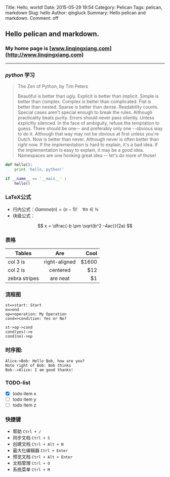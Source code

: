 Title: Hello, world!
Date: 2015-05-29 19:54
Category: Pelican
Tags: pelican, markdown
Slug: hello
Author: qingluck
Summary: Hello pelican and markdown.
Comment: off

## Hello pelican and markdown.

### My home page is [www.linqingxiang.com](http://www.linqingxiang.com)

------

### *python* **学习**

> The Zen of Python, by Tim Peters
>
> Beautiful is better than ugly.
> Explicit is better than implicit.
> Simple is better than complex.
> Complex is better than complicated.
> Flat is better than nested.
> Sparse is better than dense.
> Readability counts.
> Special cases aren't special enough to break the rules.
> Although practicality beats purity.
> Errors should never pass silently.
> Unless explicitly silenced.
> In the face of ambiguity, refuse the temptation to guess.
> There should be one-- and preferably only one --obvious way to do it.
> Although that way may not be obvious at first unless you're Dutch.
> Now is better than never.
> Although never is often better than *right* now.
> If the implementation is hard to explain, it's a bad idea.
> If the implementation is easy to explain, it may be a good idea.
> Namespaces are one honking great idea -- let's do more of those!

```python
def hello():
    print 'hello, python!'

if __name__ == '__main__' :
    hello()
```

### LaTeX公式
- 行内公式：$Gamma(n) = (n-1)!\quad\forall n\in\mathbb N$
- 块级公式：

$$ x = \dfrac{-b \pm \sqrt{b^2 -4ac}}{2a} $$


### 表格

| Tables        | Are           | Cool  |
| ------------- |:-------------:| -----:|
| col 3 is      | right-aligned | $1600 |
| col 2 is      | centered      |   $12 |
| zebra stripes | are neat      |    $1 |

### 流程图
```flow
st=>start: Start
e=>end
op=>operation: My Operation
cond=>condition: Yes or No?

st->op->cond
cond(yes)->e
cond(no)->op
```

### 时序图:

```sequence
Alice->Bob: Hello Bob, how are you?
Note right of Bob: Bob thinks
Bob-->Alice: I am good thanks!
```

### TODO-list
- [x] todo item x
- [ ] todo item y
- [ ] todo item z

### 快捷键

- 帮助    `Ctrl + /`
- 同步文档    `Ctrl + S`
- 创建文档    `Ctrl + Alt + N`
- 最大化编辑器    `Ctrl + Enter`
- 预览文档 `Ctrl + Alt + Enter`
- 文档管理    `Ctrl + O`
- 系统菜单    `Ctrl + M` 
